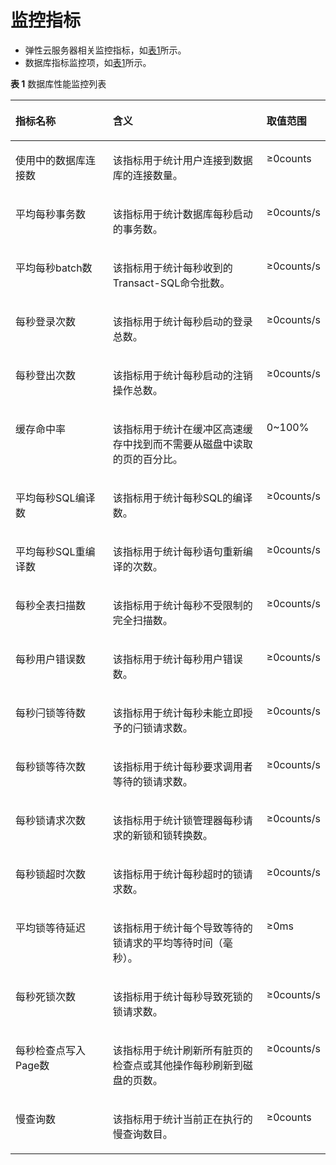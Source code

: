 # 监控指标<a name="TOPIC_0142028429"></a>

-   弹性云服务器相关监控指标，如[表1](支持的监控指标.md#table2501556415126)所示。
-   数据库指标监控项，如[表1](#table1713309394622)所示。

**表 1**  数据库性能监控列表

<a name="table1713309394622"></a>
<table><thead align="left"><tr id="row4051084894640"><th class="cellrowborder" valign="top" width="31%" id="mcps1.2.4.1.1"><p id="p6558327694716"><a name="p6558327694716"></a><a name="p6558327694716"></a>指标名称</p>
</th>
<th class="cellrowborder" valign="top" width="49%" id="mcps1.2.4.1.2"><p id="p1064513594716"><a name="p1064513594716"></a><a name="p1064513594716"></a>含义</p>
</th>
<th class="cellrowborder" valign="top" width="20%" id="mcps1.2.4.1.3"><p id="p5694961594716"><a name="p5694961594716"></a><a name="p5694961594716"></a>取值范围</p>
</th>
</tr>
</thead>
<tbody><tr id="row1636834294622"><td class="cellrowborder" valign="top" width="31%" headers="mcps1.2.4.1.1 "><p id="p57410223163524"><a name="p57410223163524"></a><a name="p57410223163524"></a>使用中的数据库连接数</p>
</td>
<td class="cellrowborder" valign="top" width="49%" headers="mcps1.2.4.1.2 "><p id="p38892230163720"><a name="p38892230163720"></a><a name="p38892230163720"></a>该指标用于统计用户连接到数据库的连接数量。</p>
</td>
<td class="cellrowborder" valign="top" width="20%" headers="mcps1.2.4.1.3 "><p id="p63262927163720"><a name="p63262927163720"></a><a name="p63262927163720"></a>≥0counts</p>
</td>
</tr>
<tr id="row1339224914275"><td class="cellrowborder" valign="top" width="31%" headers="mcps1.2.4.1.1 "><p id="p18337561283"><a name="p18337561283"></a><a name="p18337561283"></a>平均每秒事务数</p>
</td>
<td class="cellrowborder" valign="top" width="49%" headers="mcps1.2.4.1.2 "><p id="p122131051163319"><a name="p122131051163319"></a><a name="p122131051163319"></a>该指标用于统计数据库每秒启动的事务数。</p>
</td>
<td class="cellrowborder" valign="top" width="20%" headers="mcps1.2.4.1.3 "><p id="p24621238772"><a name="p24621238772"></a><a name="p24621238772"></a>≥0counts/s</p>
</td>
</tr>
<tr id="row93921049132713"><td class="cellrowborder" valign="top" width="31%" headers="mcps1.2.4.1.1 "><p id="p683318561287"><a name="p683318561287"></a><a name="p683318561287"></a>平均每秒batch数</p>
</td>
<td class="cellrowborder" valign="top" width="49%" headers="mcps1.2.4.1.2 "><p id="p1721335113315"><a name="p1721335113315"></a><a name="p1721335113315"></a>该指标用于统计每秒收到的Transact-SQL命令批数。</p>
</td>
<td class="cellrowborder" valign="top" width="20%" headers="mcps1.2.4.1.3 "><p id="p1748864414712"><a name="p1748864414712"></a><a name="p1748864414712"></a>≥0counts/s</p>
</td>
</tr>
<tr id="row7391449162715"><td class="cellrowborder" valign="top" width="31%" headers="mcps1.2.4.1.1 "><p id="p383417561885"><a name="p383417561885"></a><a name="p383417561885"></a>每秒登录次数</p>
</td>
<td class="cellrowborder" valign="top" width="49%" headers="mcps1.2.4.1.2 "><p id="p3214105193312"><a name="p3214105193312"></a><a name="p3214105193312"></a>该指标用于统计每秒启动的登录总数。</p>
</td>
<td class="cellrowborder" valign="top" width="20%" headers="mcps1.2.4.1.3 "><p id="p98714191089"><a name="p98714191089"></a><a name="p98714191089"></a>≥0counts/s</p>
</td>
</tr>
<tr id="row439194913273"><td class="cellrowborder" valign="top" width="31%" headers="mcps1.2.4.1.1 "><p id="p1983465614812"><a name="p1983465614812"></a><a name="p1983465614812"></a>每秒登出次数</p>
</td>
<td class="cellrowborder" valign="top" width="49%" headers="mcps1.2.4.1.2 "><p id="p1221435143317"><a name="p1221435143317"></a><a name="p1221435143317"></a>该指标用于统计每秒启动的注销操作总数。</p>
</td>
<td class="cellrowborder" valign="top" width="20%" headers="mcps1.2.4.1.3 "><p id="p41202819811"><a name="p41202819811"></a><a name="p41202819811"></a>≥0counts/s</p>
</td>
</tr>
<tr id="row939004982710"><td class="cellrowborder" valign="top" width="31%" headers="mcps1.2.4.1.1 "><p id="p1114212616103"><a name="p1114212616103"></a><a name="p1114212616103"></a>缓存命中率</p>
</td>
<td class="cellrowborder" valign="top" width="49%" headers="mcps1.2.4.1.2 "><p id="p1221485111339"><a name="p1221485111339"></a><a name="p1221485111339"></a>该指标用于统计在缓冲区高速缓存中找到而不需要从磁盘中读取的页的百分比。</p>
</td>
<td class="cellrowborder" valign="top" width="20%" headers="mcps1.2.4.1.3 "><p id="p76871531184"><a name="p76871531184"></a><a name="p76871531184"></a>0~100%</p>
</td>
</tr>
<tr id="row739054914270"><td class="cellrowborder" valign="top" width="31%" headers="mcps1.2.4.1.1 "><p id="p5152160107"><a name="p5152160107"></a><a name="p5152160107"></a>平均每秒SQL编译数</p>
</td>
<td class="cellrowborder" valign="top" width="49%" headers="mcps1.2.4.1.2 "><p id="p1421455103316"><a name="p1421455103316"></a><a name="p1421455103316"></a>该指标用于统计每秒SQL的编译数。</p>
</td>
<td class="cellrowborder" valign="top" width="20%" headers="mcps1.2.4.1.3 "><p id="p19925791397"><a name="p19925791397"></a><a name="p19925791397"></a>≥0counts/s</p>
</td>
</tr>
<tr id="row838964942719"><td class="cellrowborder" valign="top" width="31%" headers="mcps1.2.4.1.1 "><p id="p1515286151018"><a name="p1515286151018"></a><a name="p1515286151018"></a>平均每秒SQL重编译数</p>
</td>
<td class="cellrowborder" valign="top" width="49%" headers="mcps1.2.4.1.2 "><p id="p1121415133320"><a name="p1121415133320"></a><a name="p1121415133320"></a>该指标用于统计每秒语句重新编译的次数。</p>
</td>
<td class="cellrowborder" valign="top" width="20%" headers="mcps1.2.4.1.3 "><p id="p13768133920"><a name="p13768133920"></a><a name="p13768133920"></a>≥0counts/s</p>
</td>
</tr>
<tr id="row11389144962714"><td class="cellrowborder" valign="top" width="31%" headers="mcps1.2.4.1.1 "><p id="p131532613106"><a name="p131532613106"></a><a name="p131532613106"></a>每秒全表扫描数</p>
</td>
<td class="cellrowborder" valign="top" width="49%" headers="mcps1.2.4.1.2 "><p id="p521485153313"><a name="p521485153313"></a><a name="p521485153313"></a>该指标用于统计每秒不受限制的完全扫描数。</p>
</td>
<td class="cellrowborder" valign="top" width="20%" headers="mcps1.2.4.1.3 "><p id="p105745319917"><a name="p105745319917"></a><a name="p105745319917"></a>≥0counts/s</p>
</td>
</tr>
<tr id="row15388149202712"><td class="cellrowborder" valign="top" width="31%" headers="mcps1.2.4.1.1 "><p id="p315314617106"><a name="p315314617106"></a><a name="p315314617106"></a>每秒用户错误数</p>
</td>
<td class="cellrowborder" valign="top" width="49%" headers="mcps1.2.4.1.2 "><p id="p221435163318"><a name="p221435163318"></a><a name="p221435163318"></a>该指标用于统计每秒用户错误数。</p>
</td>
<td class="cellrowborder" valign="top" width="20%" headers="mcps1.2.4.1.3 "><p id="p145946343911"><a name="p145946343911"></a><a name="p145946343911"></a>≥0counts/s</p>
</td>
</tr>
<tr id="row338764912275"><td class="cellrowborder" valign="top" width="31%" headers="mcps1.2.4.1.1 "><p id="p715356181017"><a name="p715356181017"></a><a name="p715356181017"></a>每秒闩锁等待数</p>
</td>
<td class="cellrowborder" valign="top" width="49%" headers="mcps1.2.4.1.2 "><p id="p1221405117332"><a name="p1221405117332"></a><a name="p1221405117332"></a>该指标用于统计每秒未能立即授予的闩锁请求数。</p>
</td>
<td class="cellrowborder" valign="top" width="20%" headers="mcps1.2.4.1.3 "><p id="p1559120394917"><a name="p1559120394917"></a><a name="p1559120394917"></a>≥0counts/s</p>
</td>
</tr>
<tr id="row338714913276"><td class="cellrowborder" valign="top" width="31%" headers="mcps1.2.4.1.1 "><p id="p1174518448236"><a name="p1174518448236"></a><a name="p1174518448236"></a>每秒锁等待次数</p>
</td>
<td class="cellrowborder" valign="top" width="49%" headers="mcps1.2.4.1.2 "><p id="p1021445111331"><a name="p1021445111331"></a><a name="p1021445111331"></a>该指标用于统计每秒要求调用者等待的锁请求数。</p>
</td>
<td class="cellrowborder" valign="top" width="20%" headers="mcps1.2.4.1.3 "><p id="p5218185116217"><a name="p5218185116217"></a><a name="p5218185116217"></a>≥0counts/s</p>
</td>
</tr>
<tr id="row33861349142720"><td class="cellrowborder" valign="top" width="31%" headers="mcps1.2.4.1.1 "><p id="p3745104422318"><a name="p3745104422318"></a><a name="p3745104422318"></a>每秒锁请求次数</p>
</td>
<td class="cellrowborder" valign="top" width="49%" headers="mcps1.2.4.1.2 "><p id="p9214351153313"><a name="p9214351153313"></a><a name="p9214351153313"></a>该指标用于统计锁管理器每秒请求的新锁和锁转换数。</p>
</td>
<td class="cellrowborder" valign="top" width="20%" headers="mcps1.2.4.1.3 "><p id="p28611954162117"><a name="p28611954162117"></a><a name="p28611954162117"></a>≥0counts/s</p>
</td>
</tr>
<tr id="row33851949112719"><td class="cellrowborder" valign="top" width="31%" headers="mcps1.2.4.1.1 "><p id="p77452044102317"><a name="p77452044102317"></a><a name="p77452044102317"></a>每秒锁超时次数</p>
</td>
<td class="cellrowborder" valign="top" width="49%" headers="mcps1.2.4.1.2 "><p id="p92141151103310"><a name="p92141151103310"></a><a name="p92141151103310"></a>该指标用于统计每秒超时的锁请求数。</p>
</td>
<td class="cellrowborder" valign="top" width="20%" headers="mcps1.2.4.1.3 "><p id="p944595802116"><a name="p944595802116"></a><a name="p944595802116"></a>≥0counts/s</p>
</td>
</tr>
<tr id="row12385114915278"><td class="cellrowborder" valign="top" width="31%" headers="mcps1.2.4.1.1 "><p id="p07451244152312"><a name="p07451244152312"></a><a name="p07451244152312"></a>平均锁等待延迟</p>
</td>
<td class="cellrowborder" valign="top" width="49%" headers="mcps1.2.4.1.2 "><p id="p13214451143316"><a name="p13214451143316"></a><a name="p13214451143316"></a>该指标用于统计每个导致等待的锁请求的平均等待时间（毫秒）。</p>
</td>
<td class="cellrowborder" valign="top" width="20%" headers="mcps1.2.4.1.3 "><p id="p124068382212"><a name="p124068382212"></a><a name="p124068382212"></a>≥0ms</p>
</td>
</tr>
<tr id="row8384114912275"><td class="cellrowborder" valign="top" width="31%" headers="mcps1.2.4.1.1 "><p id="p17745134418237"><a name="p17745134418237"></a><a name="p17745134418237"></a>每秒死锁次数</p>
</td>
<td class="cellrowborder" valign="top" width="49%" headers="mcps1.2.4.1.2 "><p id="p20221135183314"><a name="p20221135183314"></a><a name="p20221135183314"></a>该指标用于统计每秒导致死锁的锁请求数。</p>
</td>
<td class="cellrowborder" valign="top" width="20%" headers="mcps1.2.4.1.3 "><p id="p186936182220"><a name="p186936182220"></a><a name="p186936182220"></a>≥0counts/s</p>
</td>
</tr>
<tr id="row203831749112717"><td class="cellrowborder" valign="top" width="31%" headers="mcps1.2.4.1.1 "><p id="p122122217243"><a name="p122122217243"></a><a name="p122122217243"></a>每秒检查点写入Page数</p>
</td>
<td class="cellrowborder" valign="top" width="49%" headers="mcps1.2.4.1.2 "><p id="p822115515333"><a name="p822115515333"></a><a name="p822115515333"></a>该指标用于统计刷新所有脏页的检查点或其他操作每秒刷新到磁盘的页数。</p>
</td>
<td class="cellrowborder" valign="top" width="20%" headers="mcps1.2.4.1.3 "><p id="p13189062418"><a name="p13189062418"></a><a name="p13189062418"></a>≥0counts/s</p>
</td>
</tr>
<tr id="row1038211493270"><td class="cellrowborder" valign="top" width="31%" headers="mcps1.2.4.1.1 "><p id="p82112262411"><a name="p82112262411"></a><a name="p82112262411"></a>慢查询数</p>
</td>
<td class="cellrowborder" valign="top" width="49%" headers="mcps1.2.4.1.2 "><p id="p7912145213338"><a name="p7912145213338"></a><a name="p7912145213338"></a>该指标用于统计当前正在执行的慢查询数目。</p>
</td>
<td class="cellrowborder" valign="top" width="20%" headers="mcps1.2.4.1.3 "><p id="p593212920247"><a name="p593212920247"></a><a name="p593212920247"></a>≥0counts</p>
</td>
</tr>
</tbody>
</table>

